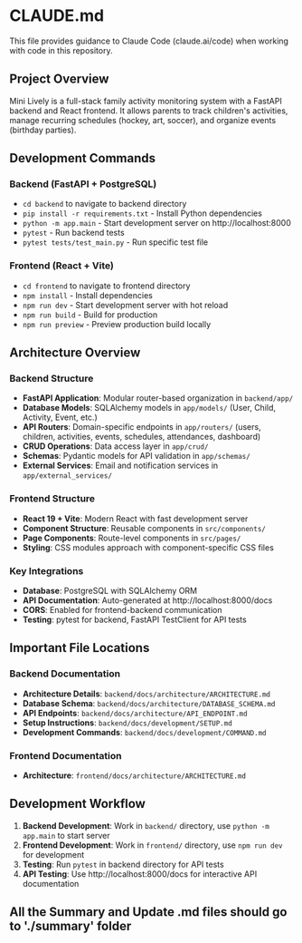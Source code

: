 # CLAUDE.md

This file provides guidance to Claude Code (claude.ai/code) when working with code in this repository.

## Project Overview

Mini Lively is a full-stack family activity monitoring system with a FastAPI backend and React frontend. It allows parents to track children's activities, manage recurring schedules (hockey, art, soccer), and organize events (birthday parties).

## Development Commands

### Backend (FastAPI + PostgreSQL)
- `cd backend` to navigate to backend directory
- `pip install -r requirements.txt` - Install Python dependencies
- `python -m app.main` - Start development server on http://localhost:8000
- `pytest` - Run backend tests
- `pytest tests/test_main.py` - Run specific test file

### Frontend (React + Vite)
- `cd frontend` to navigate to frontend directory
- `npm install` - Install dependencies
- `npm run dev` - Start development server with hot reload
- `npm run build` - Build for production
- `npm run preview` - Preview production build locally

## Architecture Overview

### Backend Structure
- **FastAPI Application**: Modular router-based organization in `backend/app/`
- **Database Models**: SQLAlchemy models in `app/models/` (User, Child, Activity, Event, etc.)
- **API Routers**: Domain-specific endpoints in `app/routers/` (users, children, activities, events, schedules, attendances, dashboard)
- **CRUD Operations**: Data access layer in `app/crud/`
- **Schemas**: Pydantic models for API validation in `app/schemas/`
- **External Services**: Email and notification services in `app/external_services/`

### Frontend Structure
- **React 19 + Vite**: Modern React with fast development server
- **Component Structure**: Reusable components in `src/components/`
- **Page Components**: Route-level components in `src/pages/`
- **Styling**: CSS modules approach with component-specific CSS files

### Key Integrations
- **Database**: PostgreSQL with SQLAlchemy ORM
- **API Documentation**: Auto-generated at http://localhost:8000/docs
- **CORS**: Enabled for frontend-backend communication
- **Testing**: pytest for backend, FastAPI TestClient for API tests

## Important File Locations

### Backend Documentation
- **Architecture Details**: `backend/docs/architecture/ARCHITECTURE.md`
- **Database Schema**: `backend/docs/architecture/DATABASE_SCHEMA.md`
- **API Endpoints**: `backend/docs/architecture/API_ENDPOINT.md`
- **Setup Instructions**: `backend/docs/development/SETUP.md`
- **Development Commands**: `backend/docs/development/COMMAND.md`

### Frontend Documentation
- **Architecture**: `frontend/docs/architecture/ARCHITECTURE.md`

## Development Workflow

1. **Backend Development**: Work in `backend/` directory, use `python -m app.main` to start server
2. **Frontend Development**: Work in `frontend/` directory, use `npm run dev` for development
3. **Testing**: Run `pytest` in backend directory for API tests
4. **API Testing**: Use http://localhost:8000/docs for interactive API documentation

## All the Summary and Update .md files should go to './summary' folder